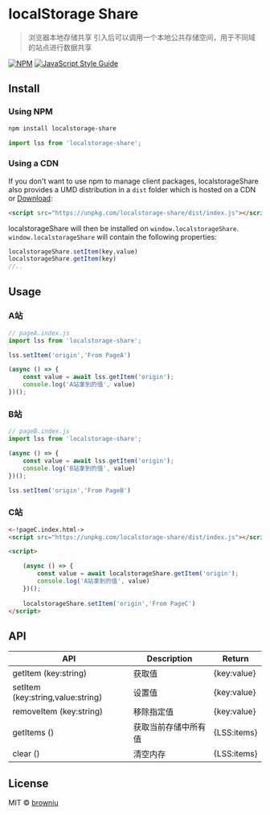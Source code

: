 # localStorage Share
> 浏览器本地存储共享
引入后可以调用一个本地公共存储空间，用于不同域的站点进行数据共享

[![NPM](https://img.shields.io/npm/v/localstorage-share.svg)](https://www.npmjs.com/package/react-autocomplete) [![JavaScript Style Guide](https://img.shields.io/badge/code_style-standard-brightgreen.svg)](https://standardjs.com)

## Install

### Using NPM

```bash
npm install localstorage-share
```
```JavaScript
import lss from 'localstorage-share';
```

### Using a CDN

If you don't want to use npm to manage client packages, localstorageShare also provides a UMD distribution in a `dist` folder which is hosted on a CDN or [Download](https://github.com/browniu/localstorage-share/blob/master/dist/index.js):

```html
<script src="https://unpkg.com/localstorage-share/dist/index.js"></script>
```

localstorageShare will then be installed on `window.localstorageShare`. `window.localstorageShare` will contain the following properties:

```js
localstorageShare.setItem(key,value)
localstorageShare.getItem(key)
//..
```

## Usage

### A站
```JavaScript
// pageA.index.js
import lss from 'localstorage-share';

lss.setItem('origin','From PageA')

(async () => {
    const value = await lss.getItem('origin');
    console.log('A站拿到的值', value)
})();

```

### B站
```JavaScript
// pageB.index.js
import lss from 'localstorage-share';

(async () => {
    const value = await lss.getItem('origin');
    console.log('B站拿到的值', value)
})();

lss.setItem('origin','From PageB')

```

### C站
```html
<-!pageC.index.html->
<script src="https://unpkg.com/localstorage-share/dist/index.js"></script>

<script>

    (async () => {
        const value = await localstorageShare.getItem('origin');
        console.log('A站拿到的值', value)
    })();
    
    localstorageShare.setItem('origin','From PageC')
</script>

```

## API

| API                               | Description          | Return      |
| --------------------------------- | -------------------- | ----------- |
| getItem (key:string)              | 获取值               | {key:value} |
| setItem (key:string,value:string) | 设置值               | {key:value} |
| removeItem (key:string)           | 移除指定值           | {key:value} |
| getItems ()                       | 获取当前存储中所有值 | {LSS:items} |
| clear ()                          | 清空内存             | {LSS:items} |


## License
MIT © [browniu](https://github.com/browniu)
